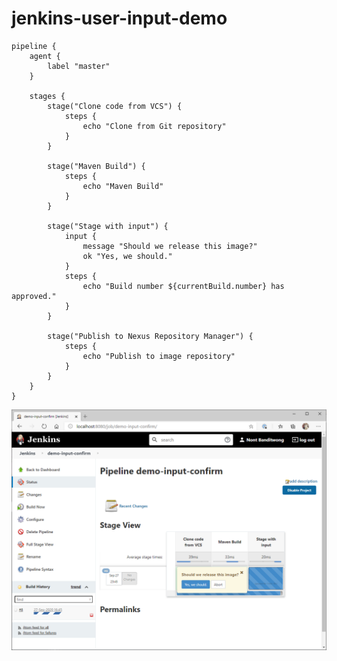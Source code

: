 ﻿# jenkins-user-input-demo
```
pipeline {
    agent {
        label "master"
    }

    stages {
        stage("Clone code from VCS") {
            steps {
                echo "Clone from Git repository"
            }
        }

        stage("Maven Build") {
            steps {
                echo "Maven Build"
            }
        }

        stage("Stage with input") {
            input {
                message "Should we release this image?"
                ok "Yes, we should."
            }
            steps {
                echo "Build number ${currentBuild.number} has approved."
            } 
        }

        stage("Publish to Nexus Repository Manager") {
            steps {
                echo "Publish to image repository"
            }
        }
    }
}
```

![Screenshot for code1](https://github.com/nontster/jenkins-user-input-demo/blob/master/Screenshot-Jenkinsfile-user-input-1.png)
